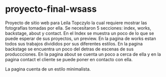 # proyecto-final-wsass

Proyecto de sitio web para Leila Topczylo la cual requiere mostrar las fotografías tomadas por ella. Se necesitaron 5 secciones: index, works, backstage, about y contact. En el
Index se muestra un poco de lo que se puede esperar de sus proyectos, un preview. En la pagina de works estan todos sus trabajos divididos por sus diferentes estilos. En la
pagina backstage se encuentra un poco del detras de escenas de sus produccciones. En la pagina about se cuenta un poco a cerca de ella y en la pagina contact el cliente se 
puede poner en contacto con ella.

La pagina cuenta de un estilo minimalista.
